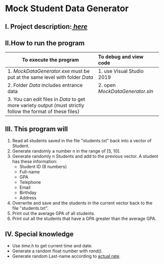# Mock Student Data Generator
## I. Project description:*[ here](https://tdquang7.notion.site/Project-Mock-data-generator-1-7c70a1a81b724049bd82ede839e2ff24)*
## II.How to run the program
|To execute the program|To debug and view code|
|------------|:---------------|
|1. *MockDataGenerator.exe* must be put at the same level with folder *Data*|1. use Visual Studio 2019|
|2. Folder *Data* includes entrance data|2. open *MockDataGenerator.sln*|
|3. You can edit files in *Data* to get more variety output (must strictly follow the format of these files)|
## III. This program will 
1. Read all students saved in the file "students.txt" back into a vector of Student.
2. Generate randomly a number n in the range of [5, 10].
3. Generate randomly n Students and add to the previous vector.
    A student has these information:
    - Student ID (8 numbers)
    - Full-name
    - GPA 
    - Telephone
    - Email
    - Birthday
    - Address
4. Overwrite and save and the students in the current vector back to the file "students.txt".
5. Print out the average GPA of all students.
6. Print out all the students that have a GPA greater than the average GPA.
## IV. Special knowledge
- Use *time.h* to get current time and date.
- Generate a random float number with *rand()*.
- Generate random Last-name according to [actual rate](https://vi.wikipedia.org/wiki/H%E1%BB%8D_ng%C6%B0%E1%BB%9Di_Vi%E1%BB%87t_Nam).

